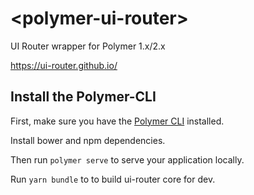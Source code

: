 # \<polymer-ui-router\>

UI Router wrapper for Polymer 1.x/2.x

https://ui-router.github.io/

## Install the Polymer-CLI

First, make sure you have the [Polymer CLI](https://www.npmjs.com/package/polymer-cli) installed. 

Install bower and npm dependencies.

Then run `polymer serve` to serve your application locally.

Run `yarn bundle` to to build ui-router core for dev.
